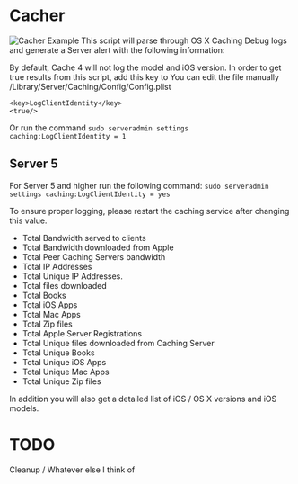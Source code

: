 # Cacher
![Cacher Example](http://erikng.github.io/screenshots/Cacher_Example.png)
This script will parse through OS X Caching Debug logs and generate a Server alert with the following information:

By default, Cache 4 will not log the model and iOS version. In order to get true results from this script, add this key to 
You can edit the file manually
/Library/Server/Caching/Config/Config.plist

	<key>LogClientIdentity</key>
	<true/>
Or run the command
`sudo serveradmin settings caching:LogClientIdentity = 1`

## Server 5
For Server 5 and higher run the following command:
`sudo serveradmin settings caching:LogClientIdentity = yes`

To ensure proper logging, please restart the caching service after changing this value.

- Total Bandwidth served to clients
- Total Bandwidth downloaded from Apple
- Total Peer Caching Servers bandwidth
- Total IP Addresses
- Total Unique IP Addresses.
- Total files downloaded
- Total Books
- Total iOS Apps
- Total Mac Apps
- Total Zip files
- Total Apple Server Registrations
- Total Unique files downloaded from Caching Server
- Total Unique Books
- Total Unique iOS Apps
- Total Unique Mac Apps
- Total Unique Zip files

In addition you will also get a detailed list of iOS / OS X versions and iOS models.

# TODO
Cleanup / Whatever else I think of
